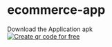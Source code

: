 # ecommerce-app
Download the Application apk <br/>
<a href='https://me-qr.com' border='0' style='cursor:pointer;display:block'><img src='https://cdn2.me-qr.com/qr/76883203.png?v=1694704507' alt='Create qr code for free'></a><a href='https://me-qr.com' border='0' style='cursor:default;display:none'/>
